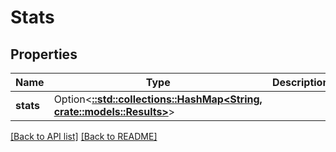 # Stats

## Properties

Name | Type | Description | Notes
------------ | ------------- | ------------- | -------------
**stats** | Option<[**::std::collections::HashMap&lt;String, crate::models::Results&gt;**](Results.md)> |  | 

[[Back to API list]](../README.md#documentation-for-api-endpoints) [[Back to README]](../README.md)


